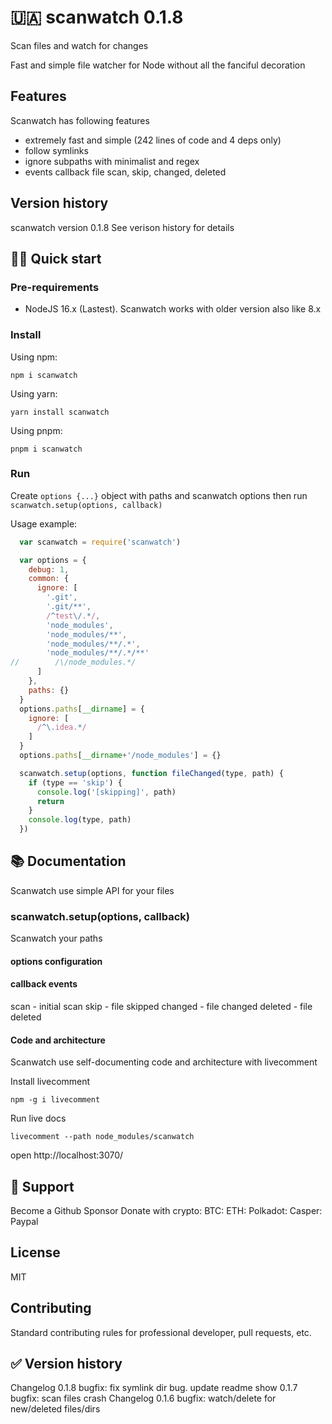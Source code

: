 # 🇺🇦 scanwatch 0.1.8

Scan files and watch for changes

Fast and simple file watcher for Node without all the fanciful decoration

## Features

Scanwatch has following features
- extremely fast and simple (242 lines of code and 4 deps only)
- follow symlinks
- ignore subpaths with minimalist and regex
- events callback file scan, skip, changed, deleted

## Version history

scanwatch version 0.1.8 
See verison history for details

## 🏄‍♂️ Quick start

### Pre-requirements

- NodeJS 16.x (Lastest). Scanwatch works with older version also like 8.x  

### Install

Using npm:
```
npm i scanwatch
```

Using yarn:
```
yarn install scanwatch
```

Using pnpm:
```
pnpm i scanwatch
```

### Run

Create ```options {...}``` object with paths and scanwatch options then run ```scanwatch.setup(options, callback)```

Usage example:

```javascript
  var scanwatch = require('scanwatch')

  var options = {
    debug: 1,
    common: {
      ignore: [
        '.git',
        '.git/**',
        /^test\/.*/,
        'node_modules',
        'node_modules/**',
        'node_modules/**/.*',
        'node_modules/**/.*/**'
//        /\/node_modules.*/
      ]
    },
    paths: {}
  }
  options.paths[__dirname] = {
    ignore: [
      /^\.idea.*/
    ]
  }
  options.paths[__dirname+'/node_modules'] = {}

  scanwatch.setup(options, function fileChanged(type, path) {
    if (type == 'skip') {
      console.log('[skipping]', path)
      return
    }
    console.log(type, path)
  })
```

## 📚 Documentation

Scanwatch use simple API for your files 

### scanwatch.setup(options, callback) 

Scanwatch your paths

#### options configuration 

#### callback events

scan - initial scan
skip - file skipped
changed - file changed
deleted - file deleted

#### Code and architecture

Scanwatch use self-documenting code and architecture with livecomment

Install livecomment
```
npm -g i livecomment
```

Run live docs
```
livecomment --path node_modules/scanwatch
```

open http://localhost:3070/

## 🤑 Support

Become a Github Sponsor 
Donate with crypto:
BTC:
ETH:
Polkadot:
Casper:
Paypal

## License

MIT

## Contributing

Standard contributing rules for professional developer, pull requests, etc.

## ✅ Version history

Changelog
0.1.8 bugfix: fix symlink dir bug. update readme show
0.1.7 bugfix: scan files crash Changelog 
0.1.6 bugfix: watch/delete for new/deleted files/dirs
